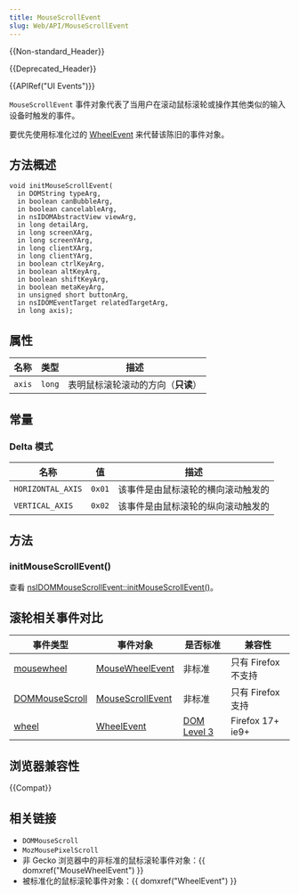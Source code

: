 ```yaml
---
title: MouseScrollEvent
slug: Web/API/MouseScrollEvent
---
```


{{Non-standard_Header}}

{{Deprecated_Header}}

{{APIRef("UI Events")}}

`MouseScrollEvent` 事件对象代表了当用户在滚动鼠标滚轮或操作其他类似的输入设备时触发的事件。

要优先使用标准化过的 [WheelEvent](/zh-CN/docs/DOM/WheelEvent) 来代替该陈旧的事件对象。

## 方法概述

```
void initMouseScrollEvent(
  in DOMString typeArg,
  in boolean canBubbleArg,
  in boolean cancelableArg,
  in nsIDOMAbstractView viewArg,
  in long detailArg,
  in long screenXArg,
  in long screenYArg,
  in long clientXArg,
  in long clientYArg,
  in boolean ctrlKeyArg,
  in boolean altKeyArg,
  in boolean shiftKeyArg,
  in boolean metaKeyArg,
  in unsigned short buttonArg,
  in nsIDOMEventTarget relatedTargetArg,
  in long axis);
```

## 属性

| 名称   | 类型   | 描述                               |
| ------ | ------ | ---------------------------------- |
| `axis` | `long` | 表明鼠标滚轮滚动的方向（**只读**） |

## 常量

### Delta 模式

| 名称              | 值     | 描述                               |
| ----------------- | ------ | ---------------------------------- |
| `HORIZONTAL_AXIS` | `0x01` | 该事件是由鼠标滚轮的横向滚动触发的 |
| `VERTICAL_AXIS`   | `0x02` | 该事件是由鼠标滚轮的纵向滚动触发的 |

## 方法

### initMouseScrollEvent()

查看 [nsIDOMMouseScrollEvent::initMouseScrollEvent()](/zh-CN/docs/XPCOM_Interface_Reference/nsIDOMMouseScrollEvent#initMouseScrollEvent%28%29)。

## 滚轮相关事件对比

| 事件类型                                                             | 事件对象                                             | 是否标准                                                                  | 兼容性              |
| -------------------------------------------------------------------- | ---------------------------------------------------- | ------------------------------------------------------------------------- | ------------------- |
| [mousewheel](/zh-CN/docs/DOM/DOM_event_reference/mousewheel)         | [MouseWheelEvent](/zh-CN/docs/DOM/MouseWheelEvent)   | 非标准                                                                    | 只有 Firefox 不支持 |
| [DOMMouseScroll](/zh-CN/docs/DOM/DOM_event_reference/DOMMouseScroll) | [MouseScrollEvent](/zh-CN/docs/DOM/MouseScrollEvent) | 非标准                                                                    | 只有 Firefox 支持   |
| [wheel](/zh-CN/docs/DOM/DOM_event_reference/wheel)                   | [WheelEvent](/zh-CN/docs/DOM/WheelEvent)             | [DOM Level 3](https://www.w3.org/TR/DOM-Level-3-Events/#event-type-wheel) | Firefox 17+ ie9+    |

## 浏览器兼容性

{{Compat}}

## 相关链接

- `DOMMouseScroll`
- `MozMousePixelScroll`
- 非 Gecko 浏览器中的非标准的鼠标滚轮事件对象：{{ domxref("MouseWheelEvent") }}
- 被标准化的鼠标滚轮事件对象：{{ domxref("WheelEvent") }}
